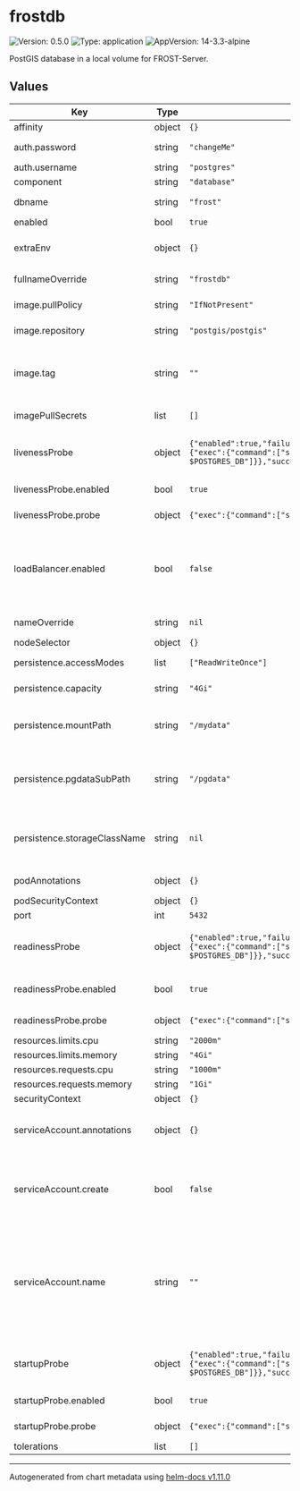 # frostdb

![Version: 0.5.0](https://img.shields.io/badge/Version-0.5.0-informational?style=flat-square) ![Type: application](https://img.shields.io/badge/Type-application-informational?style=flat-square) ![AppVersion: 14-3.3-alpine](https://img.shields.io/badge/AppVersion-14--3.3--alpine-informational?style=flat-square)

PostGIS database in a local volume for FROST-Server.

## Values

| Key | Type | Default | Description |
|-----|------|---------|-------------|
| affinity | object | `{}` |  |
| auth.password | string | `"changeMe"` | Database password |
| auth.username | string | `"postgres"` | Database user |
| component | string | `"database"` |  |
| dbname | string | `"frost"` | Database name |
| enabled | bool | `true` |  |
| extraEnv | object | `{}` | Extra environment variables |
| fullnameOverride | string | `"frostdb"` | Override fullname |
| image.pullPolicy | string | `"IfNotPresent"` | Image pull policy |
| image.repository | string | `"postgis/postgis"` | Image repository |
| image.tag | string | `""` | Overrides the image tag whose default is the chart appVersion. |
| imagePullSecrets | list | `[]` | [Image pull secrets](https://kubernetes.io/docs/tasks/configure-pod-container/pull-image-private-registry/) |
| livenessProbe | object | `{"enabled":true,"failureThreshold":5,"initialDelaySeconds":10,"periodSeconds":5,"probe":{"exec":{"command":["sh","-c","pg_isready -U $POSTGRES_USER -d $POSTGRES_DB"]}},"successThreshold":1,"terminationGracePeriodSeconds":null,"timeoutSeconds":1}` | [Liveness probe](https://kubernetes.io/docs/concepts/workloads/pods/pod-lifecycle/#container-probes) See the [API reference](https://kubernetes.io/docs/reference/kubernetes-api/workload-resources/pod-v1/#Probe) for details. |
| livenessProbe.enabled | bool | `true` | Enable/disable liveness probe |
| livenessProbe.probe | object | `{"exec":{"command":["sh","-c","pg_isready -U $POSTGRES_USER -d $POSTGRES_DB"]}}` | Configure [startup probe](https://kubernetes.io/docs/tasks/configure-pod-container/configure-liveness-readiness-startup-probes/) |
| loadBalancer.enabled | bool | `false` | Enable/disable a LoadBalancer service for external Database access |
| nameOverride | string | `nil` | Override name |
| nodeSelector | object | `{}` |  |
| persistence.accessModes | list | `["ReadWriteOnce"]` | Storage [access modes](https://kubernetes.io/docs/concepts/storage/persistent-volumes/#access-modes) |
| persistence.capacity | string | `"4Gi"` | Storage [capacity](https://kubernetes.io/docs/concepts/storage/persistent-volumes/#capacity) |
| persistence.mountPath | string | `"/mydata"` | Mount path of the storage. Omit trailing `/` ! |
| persistence.pgdataSubPath | string | `"/pgdata"` | Subpath inside `mountPath` for the postgres data folder |
| persistence.storageClassName | string | `nil` | StorageClass to use, leave empty to use default StorageClass. |
| podAnnotations | object | `{}` | Additional pod annotations |
| podSecurityContext | object | `{}` |  |
| port | int | `5432` | Database port |
| readinessProbe | object | `{"enabled":true,"failureThreshold":5,"initialDelaySeconds":10,"periodSeconds":5,"probe":{"exec":{"command":["sh","-c","pg_isready -U $POSTGRES_USER -d $POSTGRES_DB"]}},"successThreshold":1,"terminationGracePeriodSeconds":null,"timeoutSeconds":1}` | [Readiness probe](https://kubernetes.io/docs/concepts/workloads/pods/pod-lifecycle/#container-probes) See the [API reference](https://kubernetes.io/docs/reference/kubernetes-api/workload-resources/pod-v1/#Probe) for details. |
| readinessProbe.enabled | bool | `true` | Enable/disable readiness probe |
| readinessProbe.probe | object | `{"exec":{"command":["sh","-c","pg_isready -U $POSTGRES_USER -d $POSTGRES_DB"]}}` | Configure [startup probe](https://kubernetes.io/docs/tasks/configure-pod-container/configure-liveness-readiness-startup-probes/) |
| resources.limits.cpu | string | `"2000m"` |  |
| resources.limits.memory | string | `"4Gi"` |  |
| resources.requests.cpu | string | `"1000m"` |  |
| resources.requests.memory | string | `"1Gi"` |  |
| securityContext | object | `{}` |  |
| serviceAccount.annotations | object | `{}` | Annotations to add to the service account |
| serviceAccount.create | bool | `false` | Specifies whether a service account should be created |
| serviceAccount.name | string | `""` | The name of the service account to use. If not set and create is true, a name is generated using the fullname template |
| startupProbe | object | `{"enabled":true,"failureThreshold":10,"initialDelaySeconds":20,"periodSeconds":5,"probe":{"exec":{"command":["sh","-c","pg_isready -U $POSTGRES_USER -d $POSTGRES_DB"]}},"successThreshold":1,"terminationGracePeriodSeconds":null,"timeoutSeconds":1}` | [Startup probe](https://kubernetes.io/docs/concepts/workloads/pods/pod-lifecycle/#container-probes) See the [API reference](https://kubernetes.io/docs/reference/kubernetes-api/workload-resources/pod-v1/#Probe) for details. |
| startupProbe.enabled | bool | `true` | Enable/disable startup probe |
| startupProbe.probe | object | `{"exec":{"command":["sh","-c","pg_isready -U $POSTGRES_USER -d $POSTGRES_DB"]}}` | Configure [startup probe](https://kubernetes.io/docs/tasks/configure-pod-container/configure-liveness-readiness-startup-probes/) |
| tolerations | list | `[]` |  |

----------------------------------------------
Autogenerated from chart metadata using [helm-docs v1.11.0](https://github.com/norwoodj/helm-docs/releases/v1.11.0)
